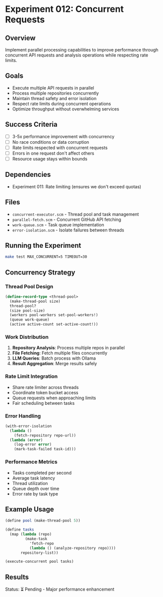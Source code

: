 # Experiment 012: Concurrent Requests

## Overview
Implement parallel processing capabilities to improve performance through concurrent API requests and analysis operations while respecting rate limits.

## Goals
- Execute multiple API requests in parallel
- Process multiple repositories concurrently
- Maintain thread safety and error isolation
- Respect rate limits during concurrent operations
- Optimize throughput without overwhelming services

## Success Criteria
- [ ] 3-5x performance improvement with concurrency
- [ ] No race conditions or data corruption
- [ ] Rate limits respected with concurrent requests
- [ ] Errors in one request don't affect others
- [ ] Resource usage stays within bounds

## Dependencies
- Experiment 011: Rate limiting (ensures we don't exceed quotas)

## Files
- `concurrent-executor.scm` - Thread pool and task management
- `parallel-fetch.scm` - Concurrent GitHub API fetching
- `work-queue.scm` - Task queue implementation
- `error-isolation.scm` - Isolate failures between threads

## Running the Experiment
```bash
make test MAX_CONCURRENT=5 TIMEOUT=30
```

## Concurrency Strategy

### Thread Pool Design
```scheme
(define-record-type <thread-pool>
  (make-thread-pool size)
  thread-pool?
  (size pool-size)
  (workers pool-workers set-pool-workers!)
  (queue work-queue)
  (active active-count set-active-count!))
```

### Work Distribution
1. **Repository Analysis**: Process multiple repos in parallel
2. **File Fetching**: Fetch multiple files concurrently
3. **LLM Queries**: Batch process with Ollama
4. **Result Aggregation**: Merge results safely

### Rate Limit Integration
- Share rate limiter across threads
- Coordinate token bucket access
- Queue requests when approaching limits
- Fair scheduling between tasks

### Error Handling
```scheme
(with-error-isolation
  (lambda ()
    (fetch-repository repo-url))
  (lambda (error)
    (log-error error)
    (mark-task-failed task-id)))
```

### Performance Metrics
- Tasks completed per second
- Average task latency
- Thread utilization
- Queue depth over time
- Error rate by task type

## Example Usage
```scheme
(define pool (make-thread-pool 5))

(define tasks
  (map (lambda (repo)
         (make-task 
           'fetch-repo
           (lambda () (analyze-repository repo))))
       repository-list))

(execute-concurrent pool tasks)
```

## Results
Status: ⏳ Pending - Major performance enhancement